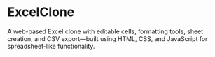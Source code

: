 # ExcelClone
A web-based Excel clone with editable cells, formatting tools, sheet creation, and CSV export—built using HTML, CSS, and JavaScript for spreadsheet-like functionality.
